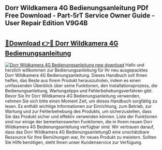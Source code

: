 ## Dorr Wildkamera 4G Bedienungsanleitung PDf Free Download - Part-5rT Service Owner Guide - User Repair Edition V9G4B

# <h2><a href="http://df0mqe.blite.top/?on=Dorr+Wildkamera+4G+Bedienungsanleitung">🔗Download 👉🔴 Dorr Wildkamera 4G Bedienungsanleitung</a></h2>

[![Dorr Wildkamera 4G Bedienungsanleitung new download](https://i.imgur.com/lujVjoI.png)](http://df0mqe.blite.top/?on=Dorr+Wildkamera+4G+Bedienungsanleitung)
Hallo und herzlich willkommen zur Bedienungsanleitung für Ihr neu ausgepacktes Dorr Wildkamera 4G Bedienungsanleitung. Dieses Handbuch soll Ihnen helfen, das Beste aus Ihrem Produkt herauszuholen, indem es einen umfassenden Überblick über seine Funktionen, den Installationsprozess, die Bedienungsanleitung, Wartungstipps und Fehlerbehebungsverfahren gibt. Bevor Sie Ihr Dorr Wildkamera 4G Bedienungsanleitung verwenden, nehmen Sie sich bitte einen Moment Zeit, um dieses Handbuch sorgfältig zu lesen. Es enthält wichtige Informationen zur Einrichtung, zum Betrieb, zur Wartung und zur Fehlerbehebung des Produkts, um sicherzustellen, dass Sie das Produkt sicher und effektiv verwenden können. Liste der Funktionen sind nur einige der bemerkenswerten Funktionen, die in Ihrem neuen Dorr Wildkamera 4G Bedienungsanleitung verfügbar sind. Wir vertrauen darauf, dass das Dorr Wildkamera 4G BedienungsanleitungD eine unschätzbare Ressource für Ihre Bemühungen war, Ihr neues Produkt zu meistern. Sollten Sie Hilfe benötigen, steht Ihnen unser Kundenservice zur Verfügung.

